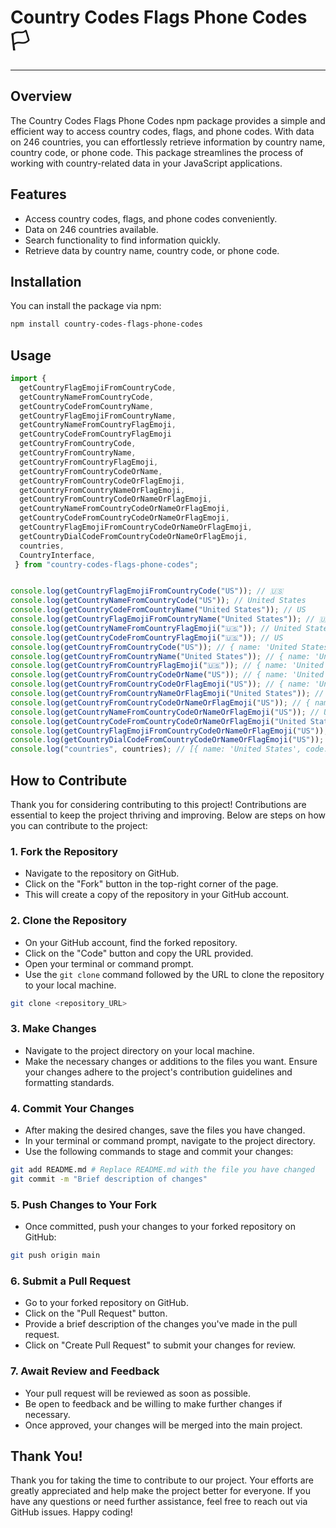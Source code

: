 # Country Codes Flags Phone Codes 🏳

---

## Overview

The Country Codes Flags Phone Codes npm package provides a simple and efficient way to access country codes, flags, and phone codes. With data on 246 countries, you can effortlessly retrieve information by country name, country code, or phone code. This package streamlines the process of working with country-related data in your JavaScript applications.

## Features

- Access country codes, flags, and phone codes conveniently.
- Data on 246 countries available.
- Search functionality to find information quickly.
- Retrieve data by country name, country code, or phone code.

## Installation

You can install the package via npm:

```bash
npm install country-codes-flags-phone-codes
```

## Usage

```typescript
import {
  getCountryFlagEmojiFromCountryCode,
  getCountryNameFromCountryCode,
  getCountryCodeFromCountryName,
  getCountryFlagEmojiFromCountryName,
  getCountryNameFromCountryFlagEmoji,
  getCountryCodeFromCountryFlagEmoji
  getCountryFromCountryCode,
  getCountryFromCountryName,
  getCountryFromCountryFlagEmoji,
  getCountryFromCountryCodeOrName,
  getCountryFromCountryCodeOrFlagEmoji,
  getCountryFromCountryNameOrFlagEmoji,
  getCountryFromCountryCodeOrNameOrFlagEmoji,
  getCountryNameFromCountryCodeOrNameOrFlagEmoji,
  getCountryCodeFromCountryCodeOrNameOrFlagEmoji,
  getCountryFlagEmojiFromCountryCodeOrNameOrFlagEmoji,
  getCountryDialCodeFromCountryCodeOrNameOrFlagEmoji,
  countries, 
  CountryInterface,
 } from "country-codes-flags-phone-codes";


console.log(getCountryFlagEmojiFromCountryCode("US")); // 🇺🇸
console.log(getCountryNameFromCountryCode("US")); // United States
console.log(getCountryCodeFromCountryName("United States")); // US
console.log(getCountryFlagEmojiFromCountryName("United States")); // 🇺🇸
console.log(getCountryNameFromCountryFlagEmoji("🇺🇸")); // United States
console.log(getCountryCodeFromCountryFlagEmoji("🇺🇸")); // US
console.log(getCountryFromCountryCode("US")); // { name: 'United States', code: 'US', dialCode: '+1', flag: '🇺🇸' }
console.log(getCountryFromCountryName("United States")); // { name: 'United States', code: 'US', dialCode: '+1', flag: '🇺🇸' }
console.log(getCountryFromCountryFlagEmoji("🇺🇸")); // { name: 'United States', code: 'US', dialCode: '+1', flag: '🇺🇸' }
console.log(getCountryFromCountryCodeOrName("US")); // { name: 'United States', code: 'US', dialCode: '+1', flag: '🇺🇸'
console.log(getCountryFromCountryCodeOrFlagEmoji("US")); // { name: 'United States', code: 'US', dialCode: '+1', flag: '🇺🇸' }
console.log(getCountryFromCountryNameOrFlagEmoji("United States")); // { name: 'United States', code: 'US', dialCode: '+1', flag: '🇺🇸' }
console.log(getCountryFromCountryCodeOrNameOrFlagEmoji("US")); // { name: 'United States', code: 'US', dialCode: '+1', flag: '🇺🇸' }
console.log(getCountryNameFromCountryCodeOrNameOrFlagEmoji("US")); // United States
console.log(getCountryCodeFromCountryCodeOrNameOrFlagEmoji("United States")); // US
console.log(getCountryFlagEmojiFromCountryCodeOrNameOrFlagEmoji("US")); // 🇺🇸
console.log(getCountryDialCodeFromCountryCodeOrNameOrFlagEmoji("US")); // +1
console.log("countries", countries); // [{ name: 'United States', code: 'US', dialCode: '+1', flag: '🇺🇸' }, ...]

```

## How to Contribute

Thank you for considering contributing to this project! Contributions are essential to keep the project thriving and improving. Below are steps on how you can contribute to the project:

### 1. Fork the Repository

- Navigate to the repository on GitHub.
- Click on the "Fork" button in the top-right corner of the page.
- This will create a copy of the repository in your GitHub account.

### 2. Clone the Repository

- On your GitHub account, find the forked repository.
- Click on the "Code" button and copy the URL provided.
- Open your terminal or command prompt.
- Use the `git clone` command followed by the URL to clone the repository to your local machine.

```bash
git clone <repository_URL>
```

### 3. Make Changes

- Navigate to the project directory on your local machine.
- Make the necessary changes or additions to the files you want. Ensure your changes adhere to the project's contribution guidelines and formatting standards.

### 4. Commit Your Changes

- After making the desired changes, save the files you have changed.
- In your terminal or command prompt, navigate to the project directory.
- Use the following commands to stage and commit your changes:

```bash
git add README.md # Replace README.md with the file you have changed
git commit -m "Brief description of changes"
```

### 5. Push Changes to Your Fork

- Once committed, push your changes to your forked repository on GitHub:

```bash
git push origin main
```

### 6. Submit a Pull Request

- Go to your forked repository on GitHub.
- Click on the "Pull Request" button.
- Provide a brief description of the changes you've made in the pull request.
- Click on "Create Pull Request" to submit your changes for review.

### 7. Await Review and Feedback

- Your pull request will be reviewed as soon as possible.
- Be open to feedback and be willing to make further changes if necessary.
- Once approved, your changes will be merged into the main project.

## Thank You!

Thank you for taking the time to contribute to our project. Your efforts are greatly appreciated and help make the project better for everyone. If you have any questions or need further assistance, feel free to reach out via GitHub issues. Happy coding!
